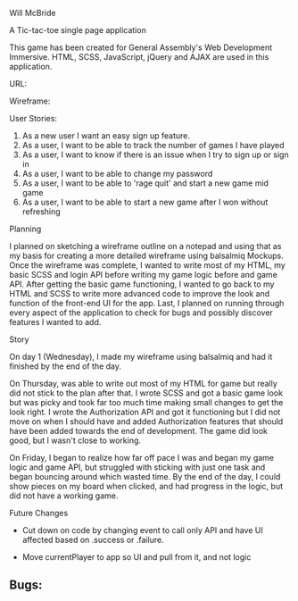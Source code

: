 Will McBride

A Tic-tac-toe single page application

This game has been created for General Assembly's Web Development Immersive.
HTML, SCSS, JavaScript, jQuery and AJAX are used in this application.

URL:

Wireframe:

User Stories:

1. As a new user I want an easy sign up feature.
2. As a user, I want to be able to track the number of games I have played
3. As a user, I want to know if there is an issue when I try to sign up or sign in
4. As a user, I want to be able to change my password
5. As a user, I want to be able to 'rage quit' and start a new game mid game
6. As a user, I want to be able to start a new game after I won without refreshing

Planning

I planned on sketching a wireframe outline on a notepad and using that as my
basis for creating a more detailed wireframe using balsalmiq Mockups. Once the
wireframe was complete, I wanted to write most of my HTML, my basic SCSS and
login API before writing my game logic before and game API. After getting the
basic game functioning, I wanted to go back to my HTML and SCSS to write more
advanced code to improve the look and function of the front-end UI for the app.
Last, I planned on running through every aspect of the application to check for
bugs and possibly discover features I wanted to add.

Story

On day 1 (Wednesday), I made my wireframe using balsalmiq and had it finished by
the end of the day.

On Thursday, was able to write out most of my HTML for game but really did
not stick to the plan after that.  I wrote SCSS and got a basic game look but
was picky and took far too much time making small changes to get the look right.
I wrote the Authorization API and got it functioning but I did not move on when
I should have and added Authorization features that should have been added
towards the end of development.  The game did look good, but I wasn't close to
working.

On Friday, I began to realize how far off pace I was and began my game logic and
game API, but struggled with sticking with just one task and began bouncing
around which wasted time. By the end of the day, I could show pieces on my board
when clicked, and had progress in the logic, but did not have a working game.



Future Changes
 - Cut down on code by changing event to call only API and have UI affected based
on .success or .failure.

- Move currentPlayer to app so UI and pull from it, and not logic



Bugs:
 -
